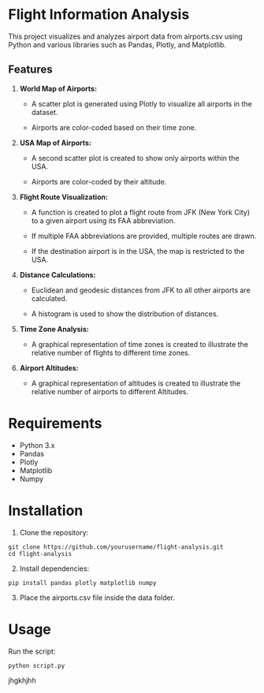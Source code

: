 # Flight Information Analysis

This project visualizes and analyzes airport data from airports.csv using Python and various libraries such as Pandas, Plotly, and Matplotlib.

## Features
1. **World Map of Airports:**

    - A scatter plot is generated using Plotly to visualize all airports in the dataset.

    - Airports are color-coded based on their time zone.

2. **USA Map of Airports:**

    - A second scatter plot is created to show only airports within the USA.

    - Airports are color-coded by their altitude.

3. **Flight Route Visualization:**

    - A function is created to plot a flight route from JFK (New York City) to a given airport using its FAA abbreviation.

    - If multiple FAA abbreviations are provided, multiple routes are drawn.

    - If the destination airport is in the USA, the map is restricted to the USA.

4. **Distance Calculations:**

    - Euclidean and geodesic distances from JFK to all other airports are calculated.

    - A histogram is used to show the distribution of distances.

5. **Time Zone Analysis:**

    - A graphical representation of time zones is created to illustrate the relative number of flights to different time zones.

6. **Airport Altitudes:**
    - A graphical representation of altitudes is created to illustrate the relative number of airports to different Altitudes.

# Requirements
- Python 3.x
- Pandas
- Plotly
- Matplotlib
- Numpy

# Installation

1. Clone the repository:

```
git clone https://github.com/yourusername/flight-analysis.git
cd flight-analysis
```

2. Install dependencies:
```
pip install pandas plotly matplotlib numpy
```

3. Place the airports.csv file inside the data folder.

# Usage
Run the script:
```
python script.py
```
jhgkhjhh